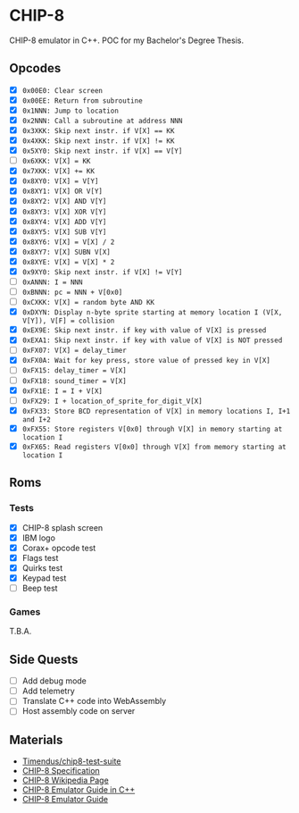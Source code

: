 # CHIP-8
CHIP-8 emulator in C++.
POC for my Bachelor's Degree Thesis.

## Opcodes
- [x] ```0x00E0: Clear screen```
- [x] ```0x00EE: Return from subroutine```
- [x] ```0x1NNN: Jump to location```
- [x] ```0x2NNN: Call a subroutine at address NNN```
- [x] ```0x3XKK: Skip next instr. if V[X] == KK```
- [x] ```0x4XKK: Skip next instr. if V[X] != KK```
- [x] ```0x5XY0: Skip next instr. if V[X] == V[Y]```
- [ ] ```0x6XKK: V[X] = KK```
- [x] ```0x7XKK: V[X] += KK```
- [x] ```0x8XY0: V[X] = V[Y]```
- [x] ```0x8XY1: V[X] OR V[Y]```
- [x] ```0x8XY2: V[X] AND V[Y]```
- [x] ```0x8XY3: V[X] XOR V[Y]```
- [x] ```0x8XY4: V[X] ADD V[Y]```
- [x] ```0x8XY5: V[X] SUB V[Y]```
- [x] ```0x8XY6: V[X] = V[X] / 2```
- [x] ```0x8XY7: V[X] SUBN V[X]```
- [x] ```0x8XYE: V[X] = V[X] * 2```
- [x] ```0x9XY0: Skip next instr. if V[X] != V[Y]```
- [ ] ```0xANNN: I = NNN```
- [ ] ```0xBNNN: pc = NNN + V[0x0]```
- [ ] ```0xCXKK: V[X] = random byte AND KK```
- [x] ```0xDXYN: Display n-byte sprite starting at memory location I (V[X, V[Y]), V[F] = collision```
- [x] ```0xEX9E: Skip next instr. if key with value of V[X] is pressed```
- [x] ```0xEXA1: Skip next instr. if key with value of V[X] is NOT pressed```
- [ ] ```0xFX07: V[X] = delay_timer```
- [x] ```0xFX0A: Wait for key press, store value of pressed key in V[X]```
- [ ] ```0xFX15: delay_timer = V[X]```
- [ ] ```0xFX18: sound_timer = V[X]```
- [x] ```0xFX1E: I = I + V[X]```
- [ ] ```0xFX29: I + location_of_sprite_for_digit_V[X]```
- [x] ```0xFX33: Store BCD representation of V[X] in memory locations I, I+1 and I+2```
- [x] ```0xFX55: Store registers V[0x0] through V[X] in memory starting at location I```
- [x] ```0xFX65: Read registers V[0x0] through V[X] from memory starting at location I```

## Roms
### Tests
- [x] CHIP-8 splash screen
- [x] IBM logo
- [x] Corax+ opcode test
- [x] Flags test
- [x] Quirks test
- [x] Keypad test
- [ ] Beep test

### Games
T.B.A.

## Side Quests
- [ ] Add debug mode
- [ ] Add telemetry
- [ ] Translate C++ code into WebAssembly
- [ ] Host assembly code on server

## Materials
- [Timendus/chip8-test-suite](https://github.com/Timendus/chip8-test-suite)
- [CHIP-8 Specification](http://devernay.free.fr/hacks/chip8/C8TECH10.HTM#1.0)
- [CHIP-8 Wikipedia Page](https://en.wikipedia.org/wiki/CHIP-8#Virtual_machine_description)
- [CHIP-8 Emulator Guide in C++](https://multigesture.net/articles/how-to-write-an-emulator-chip-8-interpreter)
- [CHIP-8 Emulator Guide](https://chip-8.github.io/links/#emulatorinterpreter-development)
